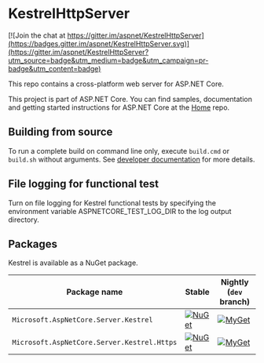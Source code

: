 KestrelHttpServer
=================

[![Join the chat at https://gitter.im/aspnet/KestrelHttpServer](https://badges.gitter.im/aspnet/KestrelHttpServer.svg)](https://gitter.im/aspnet/KestrelHttpServer?utm_source=badge&utm_medium=badge&utm_campaign=pr-badge&utm_content=badge)

This repo contains a cross-platform web server for ASP.NET Core.

This project is part of ASP.NET Core. You can find samples, documentation and getting started instructions for ASP.NET Core at the [Home](https://github.com/aspnet/home) repo.

## Building from source

To run a complete build on command line only, execute `build.cmd` or `build.sh` without arguments. See [developer documentation](https://github.com/aspnet/Home/wiki) for more details.

## File logging for functional test

Turn on file logging for Kestrel functional tests by specifying the environment variable ASPNETCORE_TEST_LOG_DIR to the log output directory.

## Packages

Kestrel is available as a NuGet package.

 Package name                               | Stable                                      | Nightly (`dev` branch)
--------------------------------------------|---------------------------------------------|------------------------------------------
`Microsoft.AspNetCore.Server.Kestrel`       | [![NuGet][main-nuget-badge]][main-nuget]    | [![MyGet][main-myget-badge]][main-myget]
`Microsoft.AspNetCore.Server.Kestrel.Https` | [![NuGet][https-nuget-badge]][https-nuget]  | [![MyGet][https-myget-badge]][https-myget]


[main-nuget]: https://www.nuget.org/packages/Microsoft.AspNetCore.Server.Kestrel/
[main-nuget-badge]: https://img.shields.io/nuget/v/Microsoft.AspNetCore.Server.Kestrel.svg?style=flat-square&label=nuget
[main-myget]: https://dotnet.myget.org/feed/aspnetcore-dev/package/nuget/Microsoft.AspNetCore.Server.Kestrel
[main-myget-badge]: https://img.shields.io/dotnet.myget/aspnetcore-dev/vpre/Microsoft.AspNetCore.Server.Kestrel.svg?style=flat-square&label=myget

[https-nuget]: https://www.nuget.org/packages/Microsoft.AspNetCore.Server.Kestrel.Https/
[https-nuget-badge]: https://img.shields.io/nuget/v/Microsoft.AspNetCore.Server.Kestrel.Https.svg?style=flat-square&label=nuget
[https-myget]: https://dotnet.myget.org/feed/aspnetcore-dev/package/nuget/Microsoft.AspNetCore.Server.Kestrel.Https
[https-myget-badge]: https://img.shields.io/dotnet.myget/aspnetcore-dev/vpre/Microsoft.AspNetCore.Server.Kestrel.Https.svg?style=flat-square&label=myget

